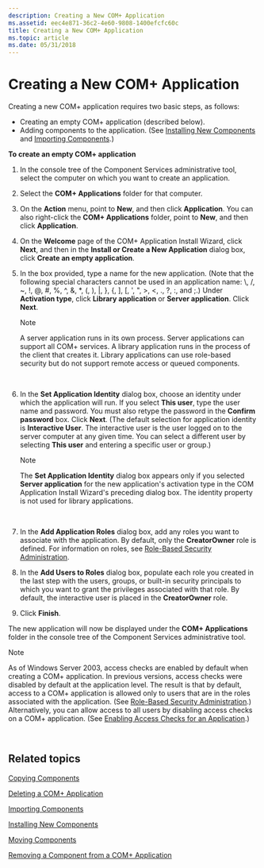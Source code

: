```yaml
---
description: Creating a New COM+ Application
ms.assetid: eec4e871-36c2-4e60-9808-1400efcfc60c
title: Creating a New COM+ Application
ms.topic: article
ms.date: 05/31/2018
---
```


# Creating a New COM+ Application

Creating a new COM+ application requires two basic steps, as follows:

-   Creating an empty COM+ application (described below).
-   Adding components to the application. (See [Installing New Components](installing-new-components.md) and [Importing Components](importing-components.md).)

**To create an empty COM+ application**

1.  In the console tree of the Component Services administrative tool, select the computer on which you want to create an application.

2.  Select the **COM+ Applications** folder for that computer.

3.  On the **Action** menu, point to **New**, and then click **Application**. You can also right-click the **COM+ Applications** folder, point to **New**, and then click **Application**.

4.  On the **Welcome** page of the COM+ Application Install Wizard, click **Next**, and then in the **Install or Create a New Application** dialog box, click **Create an empty application**.

5.  In the box provided, type a name for the new application. (Note that the following special characters cannot be used in an application name: \\, /, ~, !, @, \#, %, ^, &, \*, (, ), \|, }, {, \], \[, ', ", >, <, ., ?, :, and ;.) Under **Activation type**, click **Library application** or **Server application**. Click **Next**.

    > [!Note]  
    > A server application runs in its own process. Server applications can support all COM+ services. A library application runs in the process of the client that creates it. Library applications can use role-based security but do not support remote access or queued components.

     

6.  In the **Set Application Identity** dialog box, choose an identity under which the application will run. If you select **This user**, type the user name and password. You must also retype the password in the **Confirm password** box. Click **Next**. (The default selection for application identity is **Interactive User**. The interactive user is the user logged on to the server computer at any given time. You can select a different user by selecting **This user** and entering a specific user or group.)

    > [!Note]  
    > The **Set Application Identity** dialog box appears only if you selected **Server application** for the new application's activation type in the COM Application Install Wizard's preceding dialog box. The identity property is not used for library applications.

     

7.  In the **Add Application Roles** dialog box, add any roles you want to associate with the application. By default, only the **CreatorOwner** role is defined. For information on roles, see [Role-Based Security Administration](role-based-security-administration.md).

8.  In the **Add Users to Roles** dialog box, populate each role you created in the last step with the users, groups, or built-in security principals to which you want to grant the privileges associated with that role. By default, the interactive user is placed in the **CreatorOwner** role.

9.  Click **Finish**.

The new application will now be displayed under the **COM+ Applications** folder in the console tree of the Component Services administrative tool.

> [!Note]  
> As of Windows Server 2003, access checks are enabled by default when creating a COM+ application. In previous versions, access checks were disabled by default at the application level. The result is that by default, access to a COM+ application is allowed only to users that are in the roles associated with the application. (See [Role-Based Security Administration](role-based-security-administration.md).) Alternatively, you can allow access to all users by disabling access checks on a COM+ application. (See [Enabling Access Checks for an Application](enabling-access-checks-for-an-application.md).)

 

## Related topics

<dl> <dt>

[Copying Components](copying-components.md)
</dt> <dt>

[Deleting a COM+ Application](deleting-a-com--application.md)
</dt> <dt>

[Importing Components](importing-components.md)
</dt> <dt>

[Installing New Components](installing-new-components.md)
</dt> <dt>

[Moving Components](moving-components.md)
</dt> <dt>

[Removing a Component from a COM+ Application](removing-a-component-from-a-com--application.md)
</dt> </dl>

 

 




